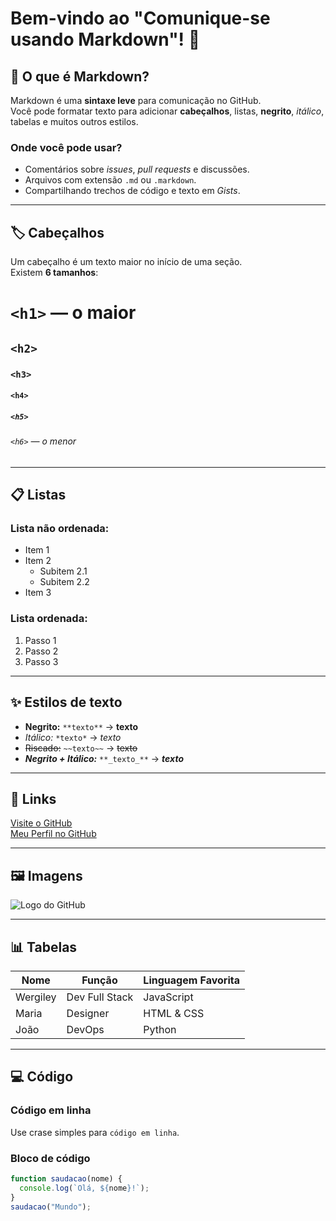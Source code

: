 # Bem-vindo ao "Comunique-se usando Markdown"! 👋

## 📌 O que é Markdown?
Markdown é uma **sintaxe leve** para comunicação no GitHub.  
Você pode formatar texto para adicionar **cabeçalhos**, listas, **negrito**, *itálico*, tabelas e muitos outros estilos.

### Onde você pode usar?
- Comentários sobre *issues*, *pull requests* e discussões.
- Arquivos com extensão `.md` ou `.markdown`.
- Compartilhando trechos de código e texto em *Gists*.

---

## 🏷️ Cabeçalhos
Um cabeçalho é um texto maior no início de uma seção.  
Existem **6 tamanhos**:

# `<h1>` — o maior  
## `<h2>`  
### `<h3>`  
#### `<h4>`  
##### `<h5>`  
###### `<h6>` — o menor  

---

## 📋 Listas
### Lista não ordenada:
- Item 1
- Item 2
  - Subitem 2.1
  - Subitem 2.2
- Item 3

### Lista ordenada:
1. Passo 1
2. Passo 2
3. Passo 3

---

## ✨ Estilos de texto
- **Negrito:** `**texto**` → **texto**  
- *Itálico:* `*texto*` → *texto*  
- ~~Riscado:~~ `~~texto~~` → ~~texto~~  
- **_Negrito + Itálico:_** `**_texto_**` → **_texto_**

---

## 🔗 Links
[Visite o GitHub](https://github.com)  
[Meu Perfil no GitHub](https://github.com/seu-usuario)

---

## 🖼️ Imagens
![Logo do GitHub](https://github.githubassets.com/images/modules/logos_page/GitHub-Mark.png)

---

## 📊 Tabelas
| Nome      | Função          | Linguagem Favorita |
|-----------|----------------|--------------------|
| Wergiley  | Dev Full Stack | JavaScript         |
| Maria     | Designer       | HTML & CSS         |
| João      | DevOps         | Python             |

---

## 💻 Código
### Código em linha
Use crase simples para `código em linha`.

### Bloco de código
```javascript
function saudacao(nome) {
  console.log(`Olá, ${nome}!`);
}
saudacao("Mundo");
